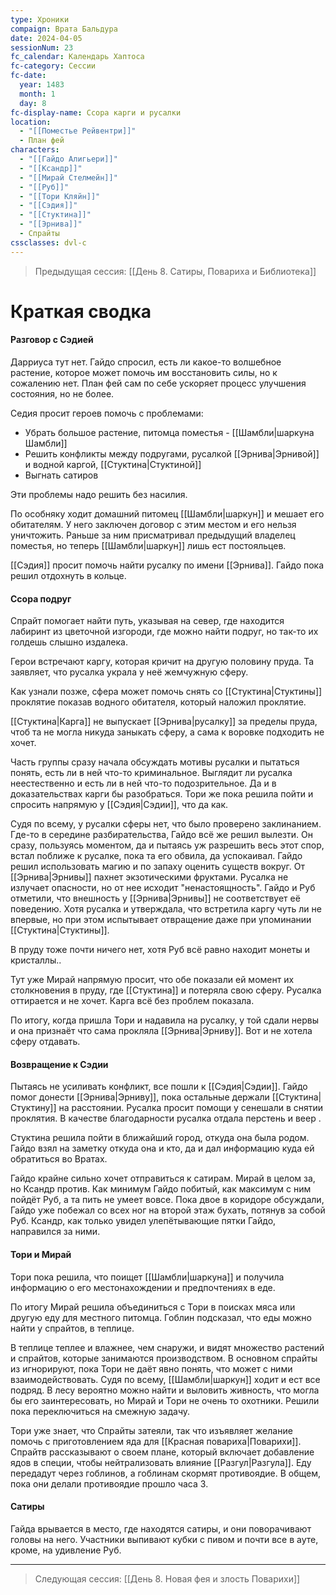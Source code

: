 ```yaml
---
type: Хроники
compaign: Врата Бальдура
date: 2024-04-05
sessionNum: 23
fc_calendar: Календарь Хаптоса
fc-category: Сессии
fc-date:
  year: 1483
  month: 1
  day: 8
fc-display-name: Ссора карги и русалки
location:
  - "[[Поместье Рейвентри]]"
  - План фей
characters:
  - "[[Гайдо Алигьери]]"
  - "[[Ксандр]]"
  - "[[Мирай Стелмейн]]"
  - "[[Руб]]"
  - "[[Тори Кляйн]]"
  - "[[Сэдия]]"
  - "[[Стуктина]]"
  - "[[Эрнива]]"
  - Спрайты
cssclasses: dvl-c
---
```


> Предыдущая сессия: [[День 8. Сатиры, Повариха и Библиотека]] 


# Краткая сводка
#### Разговор с Сэдией
Дарриуса тут нет. Гайдо спросил, есть ли какое-то волшебное растение, которое может помочь им восстановить силы, но к сожалению нет. План фей сам по себе ускоряет процесс улучшения состояния, но не более.

Седия просит героев помочь с проблемами: 
- Убрать большое растение, питомца поместья - [[Шамбли|шаркуна Шамбли]]
- Решить конфликты между подругами, русалкой [[Эрнива|Эрнивой]] и водной каргой, [[Стуктина|Стуктиной]]
- Выгнать сатиров

Эти проблемы надо решить без насилия.

По особняку ходит домашний питомец [[Шамбли|шаркун]] и мешает его обитателям. У него заключен договор с этим местом и его нельзя уничтожить. Раньше за ним присматривал предыдущий владелец поместья, но теперь [[Шамбли|шаркун]] лишь ест постояльцев.

[[Сэдия]] просит помочь найти русалку по имени [[Эрнива]]. Гайдо пока решил отдохнуть в кольце.

#### Ссора подруг
Спрайт помогает найти путь, указывая на север, где находится лабиринт из цветочной изгороди, где можно найти подруг, но так-то их голдешь слышно издалека.

Герои встречают каргу, которая кричит на другую половину пруда. Та заявляет, что русалка украла у неё жемчужную сферу.

Как узнали позже, сфера может помочь снять со [[Стуктина|Стуктины]] проклятие показав водного обитателя, который наложил проклятие.

[[Стуктина|Карга]] не выпускает [[Эрнива|русалку]] за пределы пруда, чтоб та не могла никуда заныкать сферу, а сама к воровке подходить не хочет.

Часть группы сразу начала обсуждать мотивы русалки и пытаться понять, есть ли в ней что-то криминальное. Выглядит ли русалка неестественно и есть ли в ней что-то подозрительное. Да и в доказательствах карги бы разобраться. Тори же пока решила пойти и спросить напрямую у [[Сэдия|Сэдии]], что да как. 

Судя по всему, у русалки сферы нет, что было проверено заклинанием. Где-то в середине разбирательства, Гайдо всё же решил вылезти. Он сразу, пользуясь моментом, да и пытаясь уж разрешить весь этот спор, встал поближе к русалке, пока та его обвила, да успокаивал. 
Гайдо решил использовать магию и по запаху оценить существ вокруг. От [[Эрнива|Эрнивы]] пахнет экзотическими фруктами. Русалка не излучает опасности, но от нее исходит "ненастоящность".
Гайдо и Руб отметили, что внешность у [[Эрнива|Эрнивы]] не соответствует её поведению. Хотя русалка и утверждала, что встретила каргу чуть ли не впервые, но при этом испытывает отвращение даже при упоминании [[Стуктина|Стуктины]].

В пруду тоже почти ничего нет, хотя Руб всё равно находит монеты и кристаллы..

Тут уже Мирай напрямую просит, что обе показали ей момент их столкновения в пруду, где [[Стуктина]] и потеряла свою сферу.
Русалка оттирается и не хочет. Карга всё без проблем показала. 

По итогу, когда пришла Тори и надавила на русалку, у той сдали нервы и она признаёт что сама прокляла [[Эрнива|Эрниву]]. Вот и не хотела сферу отдавать. 

#### Возвращение к Сэдии 
Пытаясь не усиливать конфликт, все пошли к [[Сэдия|Сэдии]]. Гайдо помог донести [[Эрнива|Эрниву]], пока остальные держали [[Стуктина|Стуктину]] на расстоянии. Русалка просит помощи у сенешали в снятии проклятия. В качестве благодарности русалка отдала перстень и веер .

Стуктина решила пойти в ближайший город, откуда она была родом. Гайдо взял на заметку откуда она и кто, да и дал информацию куда ей обратиться во Вратах. 

Гайдо крайне сильно хочет отправиться к сатирам. Мирай в целом за, но Ксандр против. Как минимум Гайдо побитый, как максимум с ним пойдёт Руб, а та пить не умеет вовсе. Пока двое в коридоре обсуждали, Гайдо уже побежал со всех ног на второй этаж бухать, потянув за собой Руб. Ксандр, как только увидел улепётывающие пятки Гайдо, направился за ними.

#### Тори и Мирай 
Тори пока решила, что поищет [[Шамбли|шаркуна]] и получила информацию о его местонахождении и предпочтениях в еде.

По итогу Мирай решила объединиться с Тори в поисках мяса или другую еду для местного питомца. Гоблин подсказал, что еды можно найти у спрайтов, в теплице.

В теплице теплее и влажнее, чем снаружи, и видят множество растений и спрайтов, которые занимаются производством. В основном спрайты из игнорируют, пока Тори не даёт явно понять, что может с ними взаимодействовать. Судя по всему, [[Шамбли|шаркун]] ходит и ест все подряд. В лесу вероятно можно найти и выловить живность, что могла бы его заинтересовать, но Мирай и Тори не очень то охотники. Решили пока переключиться на смежную задачу.

Тори уже знает, что Спрайты затеяли, так что изъявляет желание помочь с приготовлением яда для [[Красная повариха|Поварихи]]. Спрайтв рассказывают о своем плане, который включает добавление ядов в специи, чтобы нейтрализовать влияние [[Разгул|Разгула]].  Еду передадут через гоблинов, а гоблинам скормят противоядие. В общем, пока они делали противоядие прошло часа 3.

#### Сатиры
Гайда врывается в место, где находятся сатиры, и они поворачивают головы на него.
Участники выпивают кубки с пивом и почти все в ауте, кроме, на удивление Руб.


---
>Следующая сессия: [[День 8. Новая фея и злость Поварихи]] 